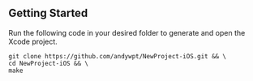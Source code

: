 ## Getting Started
Run the following code in your desired folder to generate and open the Xcode project.
```
git clone https://github.com/andywpt/NewProject-iOS.git && \
cd NewProject-iOS && \
make
```
